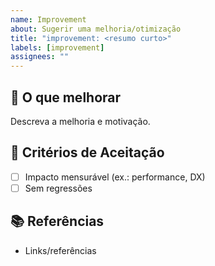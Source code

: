 ```yaml
---
name: Improvement
about: Sugerir uma melhoria/otimização
title: "improvement: <resumo curto>"
labels: [improvement]
assignees: ""
---
```


## 🔧 O que melhorar
Descreva a melhoria e motivação.

## 🧪 Critérios de Aceitação
- [ ] Impacto mensurável (ex.: performance, DX)
- [ ] Sem regressões

## 📚 Referências
- Links/referências

